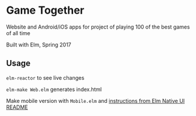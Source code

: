 # Game Together

Website and Android/iOS apps for project of playing 100 of the best games of all time

Built with Elm, Spring 2017

## Usage

`elm-reactor` to see live changes

`elm-make Web.elm` generates index.html

Make mobile version with `Mobile.elm` and [instructions from Elm Native UI README](https://github.com/ohanhi/elm-native-ui)
